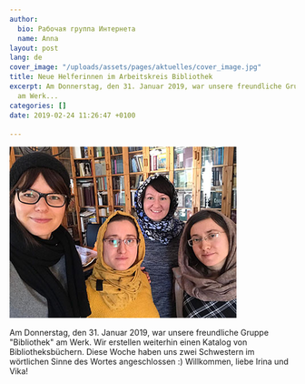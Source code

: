 ```yaml
---
author:
  bio: Рабочая группа Интернета
  name: Anna
layout: post
lang: de
cover_image: "/uploads/assets/pages/aktuelles/cover_image.jpg"
title: Neue Helferinnen im Arbeitskreis Bibliothek
excerpt: Am Donnerstag, den 31. Januar 2019, war unsere freundliche Gruppe "Bibliothek"
  am Werk...
categories: []
date: 2019-02-24 11:26:47 +0100

---
```

![](/uploads/media/2019/19.01.31_2.jpg)

Am Donnerstag, den 31. Januar 2019, war unsere freundliche Gruppe "Bibliothek" am Werk. Wir erstellen weiterhin einen Katalog von Bibliotheksbüchern. Diese Woche haben uns zwei Schwestern im wörtlichen Sinne des Wortes angeschlossen :) Willkommen, liebe Irina und Vika!